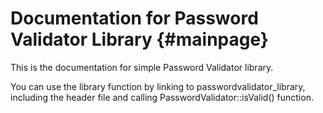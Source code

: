 # Documentation for Password Validator Library {#mainpage}

This is the documentation for simple Password Validator library.

You can use the library function by linking to passwordvalidator_library, including the header file and calling PasswordValidator::isValid() function.